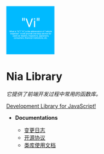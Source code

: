<img src="./assets/icons/Nia-256.png" alt="Nia" style="zoom:50%;" />



# Nia Library

_它提供了前端开发过程中常用的函数库。_

[Development Library for JavaScript!][git-repo]



- **Documentations**

  - [变更日志](./CHANGELOG.md)
  - [开源协议](./LICENSE.md)
  - [类库使用文档](./api-development-notes.md)

  



[git-repo]: https://gitlab.com/NiaTechnologyLtd/javascript-library


